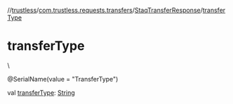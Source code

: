 //[trustless](../../../index.md)/[com.trustless.requests.transfers](../index.md)/[StaqTransferResponse](index.md)/[transferType](transfer-type.md)

# transferType

\

@SerialName(value = &quot;TransferType&quot;)

val [transferType](transfer-type.md): [String](https://kotlinlang.org/api/latest/jvm/stdlib/kotlin/-string/index.html)
